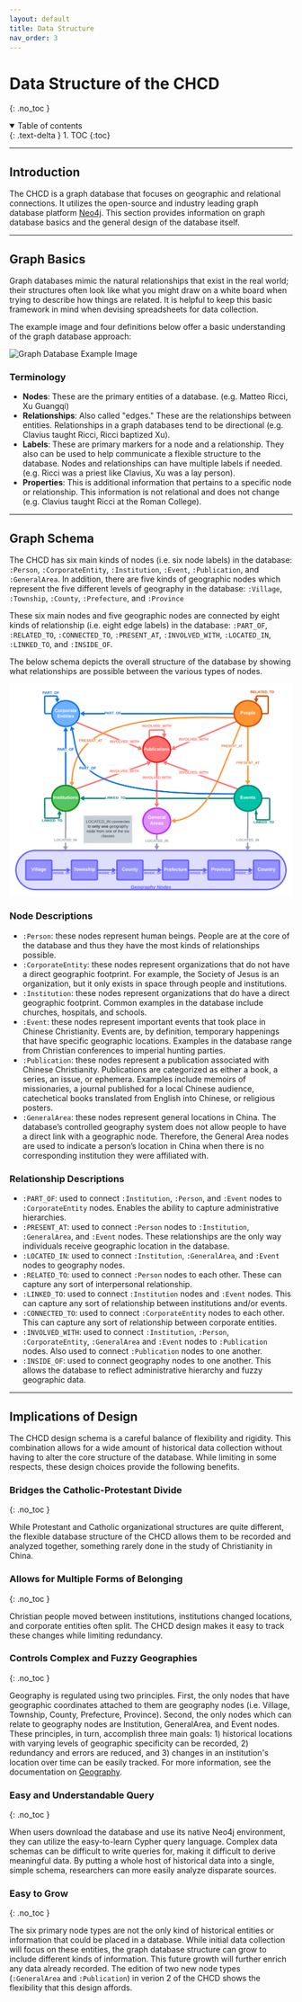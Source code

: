 ```yaml
---
layout: default
title: Data Structure
nav_order: 3
---
```


# Data Structure of the CHCD
{: .no_toc }

<details open markdown="block">
  <summary>
    Table of contents
  </summary>
  {: .text-delta }
1. TOC
{:toc}
</details>

---

## Introduction

The CHCD is a graph database that focuses on geographic and relational connections. It utilizes the open-source and industry leading graph database platform [Neo4j](https://neo4j.com/). This section provides information on graph database basics and the general design of the database itself.

---

## Graph Basics
Graph databases mimic the natural relationships that exist in the real world; their structures often look like what you might draw on a white board when trying to describe how things are related. It is helpful to keep this basic framework in mind when devising spreadsheets for data collection.

The example image and four definitions below offer a basic understanding of the graph database approach:

![Graph Database Example Image](https://raw.githubusercontent.com/chcdatabase/data-collection/gh-pages/assets/images/graph_example.jpg)

### Terminology

- **Nodes**: These are the primary entities of a database. (e.g. Matteo Ricci, Xu Guangqi)
- **Relationships**: Also called "edges." These are the relationships between entities. Relationships in a graph databases tend to be directional (e.g. Clavius taught Ricci, Ricci baptized Xu).
- **Labels**: These are primary markers for a node and a relationship. They also can be used to help communicate a flexible structure to the database. Nodes and relationships can have multiple labels if needed. (e.g. Ricci was a priest like Clavius, Xu was a lay person).
- **Properties**: This is additional information that pertains to a specific node or relationship. This information is not relational and does not change (e.g. Clavius taught Ricci at the Roman College).

---

## Graph Schema
The CHCD has six main kinds of nodes (i.e. six node labels) in the database: `:Person`, `:CorporateEntity`, `:Institution`, `:Event`, `:Publication`, and `:GeneralArea`. In addition, there are five kinds of geographic nodes which represent the five different levels of geography in the database: `:Village`, `:Township`, `:County`, `:Prefecture`, and `:Province`

These six main nodes and five geographic nodes are connected by eight kinds of relationship (i.e. eight edge labels) in the database: `:PART_OF`, `:RELATED_TO`, `:CONNECTED_TO`, `:PRESENT_AT`, `:INVOLVED_WITH`, `:LOCATED_IN`, `:LINKED_TO`, and `:INSIDE_OF`.

The below schema depicts the overall structure of the database by showing what relationships are possible between the various types of nodes.

![CHCD Graph Database Design](https://raw.githubusercontent.com/chcdatabase/data-documentation/gh-pages/assets/images/CHCD_Schema.png)

### Node Descriptions

- `:Person`: these nodes represent human beings. People are at the core of the database and thus they have the most kinds of relationships possible.
- `:CorporateEntity`: these nodes represent organizations that do not have a direct geographic footprint. For example, the Society of Jesus is an organization, but it only exists in space through people and institutions.
- `:Institution`: these nodes represent organizations that do have a direct geographic footprint.  Common examples in the database include churches, hospitals, and schools.
- `:Event`: these nodes represent important events that took place in Chinese Christianity. Events are, by definition, temporary happenings that have specific geographic locations. Examples in the database range from Christian conferences to imperial hunting parties.
- `:Publication`: these nodes represent a publication associated with Chinese Christianity. Publications are categorized as either a book, a series, an issue, or ephemera. Examples include memoirs of missionaries, a journal published for a local Chinese audience, catechetical books translated from English into Chinese, or religious posters. 
- `:GeneralArea`: these nodes represent general locations in China. The database’s controlled geography system does not allow people to have a direct link with a geographic node. Therefore, the General Area nodes are used to indicate a person’s location in China when there is no corresponding institution they were affiliated with. 


### Relationship Descriptions

- `:PART_OF`: used to connect `:Institution`, `:Person`, and `:Event` nodes to `:CorporateEntity` nodes. Enables the ability to capture administrative hierarchies.
- `:PRESENT_AT`: used to connect `:Person` nodes to `:Institution`, `:GeneralArea`, and `:Event` nodes. These relationships are the only way individuals receive geographic location in the database.
- `:LOCATED_IN`: used to connect `:Institution`, `:GeneralArea`, and `:Event` nodes to geography nodes.
- `:RELATED_TO`: used to connect `:Person` nodes to each other. These can capture any sort of interpersonal relationship.
- `:LINKED_TO`: used to connect `:Institution` nodes and `:Event` nodes. This can capture any sort of relationship between institutions and/or events.
- `:CONNECTED_TO`: used to connect `:CorporateEntity` nodes to each other. This can capture any sort of relationship between corporate entities.
- `:INVOLVED_WITH`: used to connect `:Institution`, `:Person`, `:CorporateEntity`, `:GeneralArea` and `:Event` nodes to `:Publication` nodes. Also used to connect `:Publication` nodes to one another. 
- `:INSIDE_OF`: used to connect geography nodes to one another. This allows the database to reflect administrative hierarchy and fuzzy geographic data.


---

## Implications of Design
The CHCD design schema is a careful balance of flexibility and rigidity. This combination allows for a wide amount of historical data collection without having to alter the core structure of the database. While limiting in some respects, these design choices provide the following benefits.

### Bridges the Catholic-Protestant Divide
{: .no_toc }

While Protestant and Catholic organizational structures are quite different, the flexible database structure of the CHCD allows them to be recorded and analyzed together, something rarely done in the study of Christianity in China.

### Allows for Multiple Forms of Belonging
{: .no_toc }

Christian people moved between institutions, institutions changed locations, and corporate entities often split. The CHCD design makes it easy to track these changes while limiting redundancy.

### Controls Complex and Fuzzy Geographies
{: .no_toc }

Geography is regulated using two principles. First, the only nodes that have geographic coordinates attached to them are geography nodes (i.e. Village, Township, County, Prefecture, Province). Second, the only nodes which can relate to geography nodes are Institution, GeneralArea, and Event nodes. These principles, in turn, accomplish three main goals: 1) historical locations with varying levels of geographic specificity can be recorded, 2) redundancy and errors are reduced, and 3) changes in an institution's location over time can be easily tracked. For more information, see the documentation on [Geography](https://chcdatabase.github.io/data-collection/docs/geography/).

### Easy and Understandable Query
{: .no_toc }

When users download the database and use its native Neo4j environment, they can utilize the easy-to-learn Cypher query language. Complex data schemas can be difficult to write queries for, making it difficult to derive meaningful data. By putting a whole host of historical data into a single, simple schema, researchers can more easily analyze disparate sources.

### Easy to Grow
{: .no_toc }

The six primary node types are not the only kind of historical entities or information that could be placed in a database. While initial data collection will focus on these entities, the graph database structure can grow to include different kinds of information. This future growth will further enrich any data already recorded. The edition of two new node types (`:GeneralArea` and `:Publication`) in verion 2 of the CHCD shows the flexibility that this design affords. 
